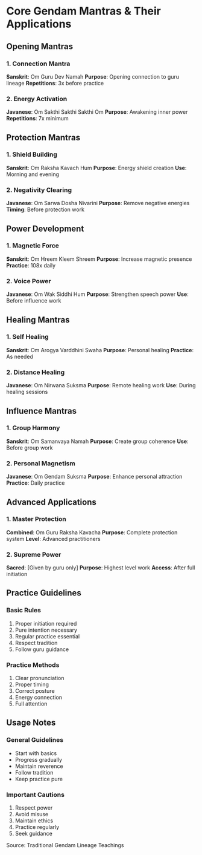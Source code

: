 # Core Gendam Mantras & Their Applications

## Opening Mantras

### 1. Connection Mantra
**Sanskrit**: Om Guru Dev Namah
**Purpose**: Opening connection to guru lineage
**Repetitions**: 3x before practice

### 2. Energy Activation
**Javanese**: Om Sakthi Sakthi Sakthi Om
**Purpose**: Awakening inner power
**Repetitions**: 7x minimum

## Protection Mantras

### 1. Shield Building
**Sanskrit**: Om Raksha Kavach Hum
**Purpose**: Energy shield creation
**Use**: Morning and evening

### 2. Negativity Clearing
**Javanese**: Om Sarwa Dosha Nivarini
**Purpose**: Remove negative energies
**Timing**: Before protection work

## Power Development

### 1. Magnetic Force
**Sanskrit**: Om Hreem Kleem Shreem
**Purpose**: Increase magnetic presence
**Practice**: 108x daily

### 2. Voice Power
**Javanese**: Om Wak Siddhi Hum
**Purpose**: Strengthen speech power
**Use**: Before influence work

## Healing Mantras

### 1. Self Healing
**Sanskrit**: Om Arogya Varddhini Swaha
**Purpose**: Personal healing
**Practice**: As needed

### 2. Distance Healing
**Javanese**: Om Nirwana Suksma
**Purpose**: Remote healing work
**Use**: During healing sessions

## Influence Mantras

### 1. Group Harmony
**Sanskrit**: Om Samanvaya Namah
**Purpose**: Create group coherence
**Use**: Before group work

### 2. Personal Magnetism
**Javanese**: Om Gendam Suksma
**Purpose**: Enhance personal attraction
**Practice**: Daily practice

## Advanced Applications

### 1. Master Protection
**Combined**: Om Guru Raksha Kavacha
**Purpose**: Complete protection system
**Level**: Advanced practitioners

### 2. Supreme Power
**Sacred**: [Given by guru only]
**Purpose**: Highest level work
**Access**: After full initiation

## Practice Guidelines

### Basic Rules
1. Proper initiation required
2. Pure intention necessary
3. Regular practice essential
4. Respect tradition
5. Follow guru guidance

### Practice Methods
1. Clear pronunciation
2. Proper timing
3. Correct posture
4. Energy connection
5. Full attention

## Usage Notes

### General Guidelines
- Start with basics
- Progress gradually
- Maintain reverence
- Follow tradition
- Keep practice pure

### Important Cautions
1. Respect power
2. Avoid misuse
3. Maintain ethics
4. Practice regularly
5. Seek guidance

Source: Traditional Gendam Lineage Teachings
